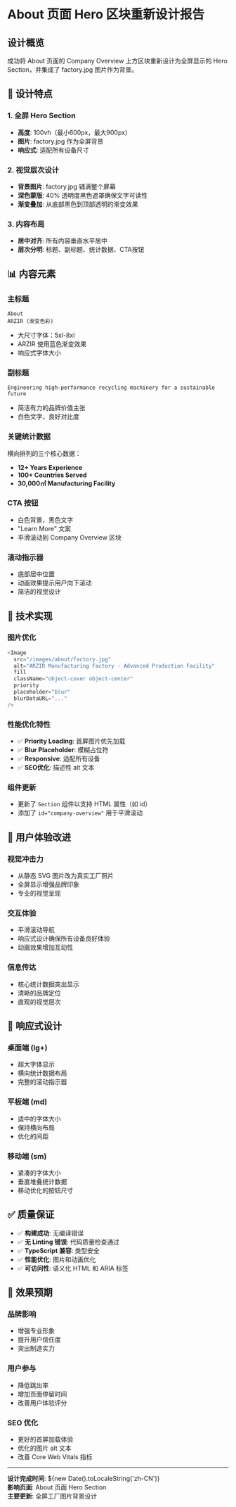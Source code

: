 # About 页面 Hero 区块重新设计报告

## 设计概览

成功将 About 页面的 Company Overview 上方区块重新设计为全屏显示的 Hero Section，并集成了 factory.jpg 图片作为背景。

## 🎨 设计特点

### 1. 全屏 Hero Section
- **高度**: 100vh（最小600px，最大900px）
- **图片**: factory.jpg 作为全屏背景
- **响应式**: 适配所有设备尺寸

### 2. 视觉层次设计
- **背景图片**: factory.jpg 铺满整个屏幕
- **深色蒙版**: 40% 透明度黑色遮罩确保文字可读性
- **渐变叠加**: 从底部黑色到顶部透明的渐变效果

### 3. 内容布局
- **居中对齐**: 所有内容垂直水平居中
- **层次分明**: 标题、副标题、统计数据、CTA按钮

## 📊 内容元素

### 主标题
```
About
ARZIR (渐变色彩)
```
- 大尺寸字体：5xl-8xl
- ARZIR 使用蓝色渐变效果
- 响应式字体大小

### 副标题
```
Engineering high-performance recycling machinery for a sustainable future
```
- 简洁有力的品牌价值主张
- 白色文字，良好对比度

### 关键统计数据
横向排列的三个核心数据：
- **12+ Years Experience**
- **100+ Countries Served** 
- **30,000㎡ Manufacturing Facility**

### CTA 按钮
- 白色背景，黑色文字
- "Learn More" 文案
- 平滑滚动到 Company Overview 区块

### 滚动指示器
- 底部居中位置
- 动画效果提示用户向下滚动
- 简洁的视觉设计

## 🔧 技术实现

### 图片优化
```typescript
<Image
  src="/images/about/factory.jpg"
  alt="ARZIR Manufacturing Factory - Advanced Production Facility"
  fill
  className="object-cover object-center"
  priority
  placeholder="blur"
  blurDataURL="..."
/>
```

### 性能优化特性
- ✅ **Priority Loading**: 首屏图片优先加载
- ✅ **Blur Placeholder**: 模糊占位符
- ✅ **Responsive**: 适配所有设备
- ✅ **SEO优化**: 描述性 alt 文本

### 组件更新
- 更新了 `Section` 组件以支持 HTML 属性（如 id）
- 添加了 `id="company-overview"` 用于平滑滚动

## 🎯 用户体验改进

### 视觉冲击力
- 从静态 SVG 图片改为真实工厂照片
- 全屏显示增强品牌印象
- 专业的视觉呈现

### 交互体验
- 平滑滚动导航
- 响应式设计确保所有设备良好体验
- 动画效果增加互动性

### 信息传达
- 核心统计数据突出显示
- 清晰的品牌定位
- 直观的视觉层次

## 📱 响应式设计

### 桌面端 (lg+)
- 超大字体显示
- 横向统计数据布局
- 完整的滚动指示器

### 平板端 (md)
- 适中的字体大小
- 保持横向布局
- 优化的间距

### 移动端 (sm)
- 紧凑的字体大小
- 垂直堆叠统计数据
- 移动优化的按钮尺寸

## ✅ 质量保证

- ✅ **构建成功**: 无编译错误
- ✅ **无 Linting 错误**: 代码质量检查通过
- ✅ **TypeScript 兼容**: 类型安全
- ✅ **性能优化**: 图片和动画优化
- ✅ **可访问性**: 语义化 HTML 和 ARIA 标签

## 🚀 效果预期

### 品牌影响
- 增强专业形象
- 提升用户信任度
- 突出制造实力

### 用户参与
- 降低跳出率
- 增加页面停留时间
- 改善用户体验评分

### SEO 优化
- 更好的首屏加载体验
- 优化的图片 alt 文本
- 改善 Core Web Vitals 指标

---

**设计完成时间**: ${new Date().toLocaleString('zh-CN')}  
**影响页面**: About 页面 Hero Section  
**主要更新**: 全屏工厂图片背景设计
